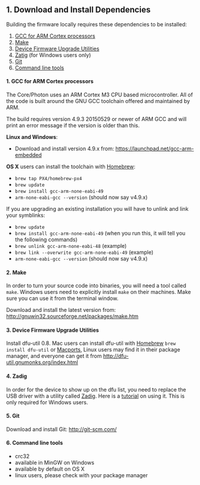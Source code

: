 ## 1. Download and Install Dependencies

Building the firmware locally requires these dependencies to be installed:

1. [GCC for ARM Cortex processors](#1-gcc-for-arm-cortex-processors)
2. [Make](#2-make)
3. [Device Firmware Upgrade Utilities](#3-device-firmware-upgrade-utilities)
4. [Zatig](#4-zatig) (for Windows users only)
5. [Git](#5-git)
6. [Command line tools](#6-command-line-tools)

#### 1. GCC for ARM Cortex processors
The Core/Photon uses an ARM Cortex M3 CPU based microcontroller. All of the code is built around the GNU GCC toolchain offered and maintained by ARM.

The build requires version 4.9.3 20150529 or newer of ARM GCC and will print an error
message if the version is older than this.


**Linux and Windows**:
- Download and install version 4.9.x from: https://launchpad.net/gcc-arm-embedded

**OS X** users can install the toolchain with [Homebrew](http://brew.sh/):
- `brew tap PX4/homebrew-px4`
- `brew update`
- `brew install gcc-arm-none-eabi-49`
- `arm-none-eabi-gcc --version` (should now say v4.9.x)

If you are upgrading an existing installation you will have to unlink and link your symblinks:
- `brew update`
- `brew install gcc-arm-none-eabi-49` (when you run this, it will tell you the following commands)
- `brew unlink gcc-arm-none-eabi-48` (example)
- `brew link --overwrite gcc-arm-none-eabi-49` (example)
- `arm-none-eabi-gcc --version` (should now say v4.9.x)

#### 2. Make
In order to turn your source code into binaries, you will need a tool called `make`. Windows users need to explicitly install `make` on their machines. Make sure you can use it from the terminal window.

Download and install the latest version from: http://gnuwin32.sourceforge.net/packages/make.htm

#### 3. Device Firmware Upgrade Utilities
Install dfu-util 0.8. Mac users can install dfu-util with [Homebrew](http://brew.sh/) `brew install dfu-util` or [Macports](http://www.macports.org), Linux users may find it in their package manager, and everyone can get it from http://dfu-util.gnumonks.org/index.html

#### 4. Zadig
In order for the device to show up on the dfu list, you need to replace the USB driver with a utility called [Zadig](http://zadig.akeo.ie/). Here is a [tutorial](https://community.spark.io/t/tutorial-installing-dfu-driver-on-windows/3518) on using it. This is only required for Windows users.

#### 5. Git

Download and install Git: http://git-scm.com/

#### 6. Command line tools

- crc32
 - available in MinGW on Windows
 - available by default on OS X
 - linux users, please check with your package manager


